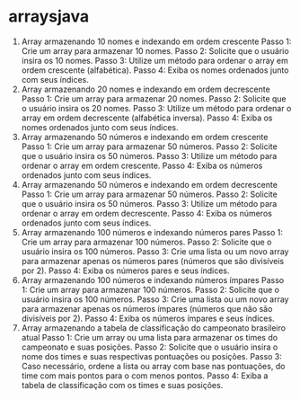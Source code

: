 # arraysjava

1. Array armazenando 10 nomes e indexando em ordem crescente
Passo 1: Crie um array para armazenar 10 nomes.
Passo 2: Solicite que o usuário insira os 10 nomes.
Passo 3: Utilize um método para ordenar o array em ordem crescente (alfabética).
Passo 4: Exiba os nomes ordenados junto com seus índices.
2. Array armazenando 20 nomes e indexando em ordem decrescente
Passo 1: Crie um array para armazenar 20 nomes.
Passo 2: Solicite que o usuário insira os 20 nomes.
Passo 3: Utilize um método para ordenar o array em ordem decrescente (alfabética inversa).
Passo 4: Exiba os nomes ordenados junto com seus índices.
3. Array armazenando 50 números e indexando em ordem crescente
Passo 1: Crie um array para armazenar 50 números.
Passo 2: Solicite que o usuário insira os 50 números.
Passo 3: Utilize um método para ordenar o array em ordem crescente.
Passo 4: Exiba os números ordenados junto com seus índices.
4. Array armazenando 50 números e indexando em ordem decrescente
Passo 1: Crie um array para armazenar 50 números.
Passo 2: Solicite que o usuário insira os 50 números.
Passo 3: Utilize um método para ordenar o array em ordem decrescente.
Passo 4: Exiba os números ordenados junto com seus índices.
5. Array armazenando 100 números e indexando números pares
Passo 1: Crie um array para armazenar 100 números.
Passo 2: Solicite que o usuário insira os 100 números.
Passo 3: Crie uma lista ou um novo array para armazenar apenas os números pares (números que são divisíveis por 2).
Passo 4: Exiba os números pares e seus índices.
6. Array armazenando 100 números e indexando números ímpares
Passo 1: Crie um array para armazenar 100 números.
Passo 2: Solicite que o usuário insira os 100 números.
Passo 3: Crie uma lista ou um novo array para armazenar apenas os números ímpares (números que não são divisíveis por 2).
Passo 4: Exiba os números ímpares e seus índices.
7. Array armazenando a tabela de classificação do campeonato brasileiro atual
Passo 1: Crie um array ou uma lista para armazenar os times do campeonato e suas posições.
Passo 2: Solicite que o usuário insira o nome dos times e suas respectivas pontuações ou posições.
Passo 3: Caso necessário, ordene a lista ou array com base nas pontuações, do time com mais pontos para o com menos pontos.
Passo 4: Exiba a tabela de classificação com os times e suas posições.
